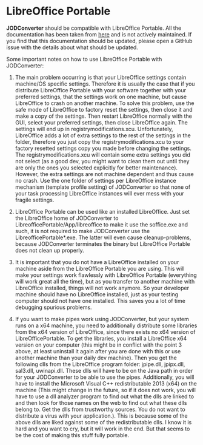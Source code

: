 # LibreOffice Portable

**JODConverter** should be compatible with LibreOffice Portable. All the documentation has been taken
from [here](https://github.com/jodconverter/jodconverter/issues/28#issuecomment-333811431) and is not actively
maintained. If you find that this documentation should be updated, please open a GitHub issue with the details about
what should be updated.

Some important notes on how to use LibreOffice Portable with JODConverter:

1. The main problem occurring is that your LibreOffice settings contain machine/OS specific settings. Therefore it is
   usually the case that if you distribute LibreOffice Portable with your software together with your preferred
   settings, that the settings work on one machine, but cause LibreOffice to crash on another machine. To solve this
   problem, use the safe mode of LibreOffice to factory reset the settings, then close it and make a copy of the
   settings. Then restart LibreOffice normally with the GUI, select your preferred settings, then close LibreOffice
   again. The settings will end up in registrymodifications.xcu. Unfortunately, LibreOffice adds a lot of extra settings
   to the rest of the settings in the folder, therefore you just copy the registrymodifications.xcu to your factory
   resetted settings copy you made before changing the settings. The registrymodifications.xcu will contain some extra
   settings you did not select (as a good dev, you might want to clean them out until they are only the ones you
   selected explicitly for better maintenance). However, the extra settings are not machine dependent and thus cause no
   crash. Use the one folder of settings per LibreOffice instance mechanism (template profile setting) of JODConverter
   so that none of your task processing LibreOffice instances will ever mess with your fragile settings.

2. LibreOffice Portable can be used like an installed LibreOffice. Just set the LibreOffice home of JODConverter to
   LibreofficePortable/App/libreoffice to make it use the soffice.exe and such, it is not required to make JODConverter
   use the LibreofficePortable*.exe. The latter will even cause cleanup-problems, because JODConverter terminates the
   binary but LibreOffice Portable does not clean up properly.

3. It is important that you do not have a LibreOffice installed on your machine aside from the LibreOffice Portable you
   are using. This will make your settings work flawlessly with LibreOffice Portable (everything will work great all the
   time), but as you transfer to another machine with LibreOffice installed, things will not work anymore. So your
   developer machine should have no LibreOffice installed, just as your testing computer should not have one installed.
   This saves you a lot of time debugging spurious problems.

4. If you want to make pipes work using JODConverter, but your system runs on a x64 machine, you need to additionally
   distribute some libraries from the x64 version of LibreOffice, since there exists no x64 version of
   LibreOfficePortable. To get the libraries, you install a LibreOffice x64 version on your computer (this might be in
   conflict with the point 3 above, at least uninstall it again after you are done with this or use another machine than
   your daily dev machine). Then you get the following dlls from the LibreOffice program folder: jpipe.dll, jpipx.dll,
   sal3.dll, uwinapi.dll. These dlls will have to be on the Java path in order for your JODConverter to be able to use
   the pipes. Additionally, you will have to install the Microsoft Visual C++ redistributable 2013 (x64) on the
   machine (This might change in the future, so if it does not work, you will have to use a dll analyzer program to find
   out what the dlls are linked to and then look for those names on the web to find out what these dlls belong to. Get
   the dlls from trustworthy sources. You do not want to distribute a virus with your application.). This is because
   some of the above dlls are liked against some of the redistributable dlls. I know it is hard and you want to cry, but
   it will work in the end. But that seems to be the cost of making this stuff fully portable.